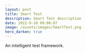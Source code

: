 ```yaml
---
layout: post
title: Smart Test
description: Smart Test description
date: 2022-9-10 09:00:07
image: /assets/images/SmartTest.png
hero_darken: true
---
```


An intelligent test framework.
